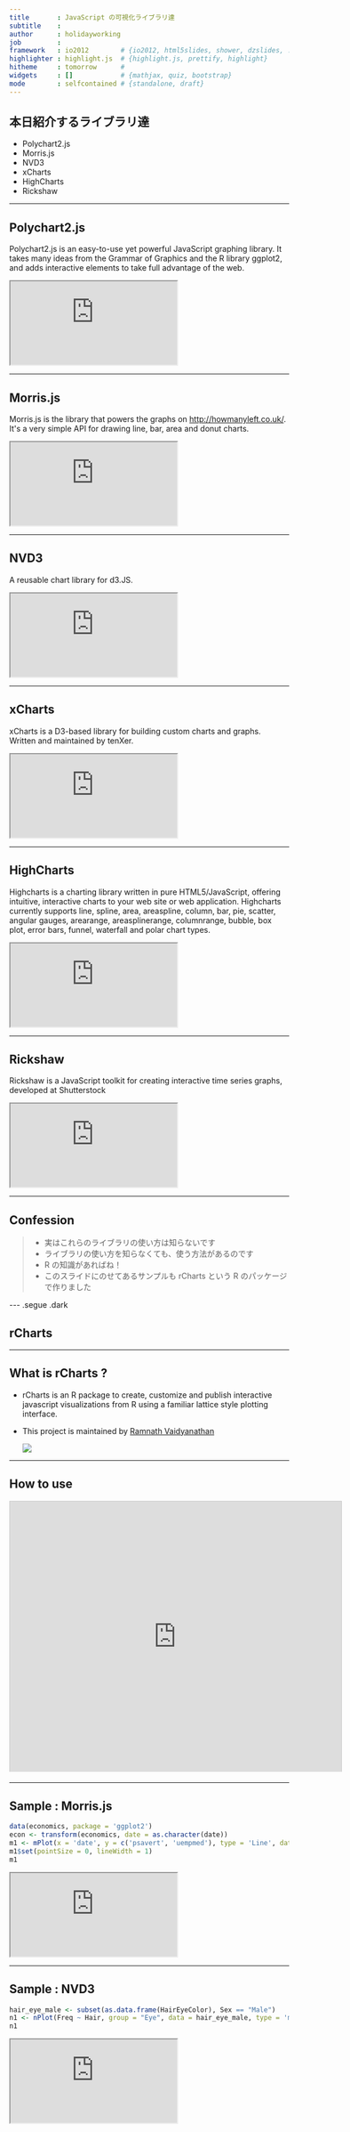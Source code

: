 ```yaml
---
title       : JavaScript の可視化ライブラリ達
subtitle    : 
author      : holidayworking
job         : 
framework   : io2012        # {io2012, html5slides, shower, dzslides, ...}
highlighter : highlight.js  # {highlight.js, prettify, highlight}
hitheme     : tomorrow      # 
widgets     : []            # {mathjax, quiz, bootstrap}
mode        : selfcontained # {standalone, draft}
---
```


## 本日紹介するライブラリ達

* Polychart2.js
* Morris.js
* NVD3
* xCharts
* HighCharts
* Rickshaw

---

## Polychart2.js

Polychart2.js is an easy-to-use yet powerful JavaScript graphing library. It takes many ideas from the Grammar of Graphics and the R library ggplot2, and adds interactive elements to take full advantage of the web.

<iframe src="http://rstudio-pubs-static.s3.amazonaws.com/6548_bf7117f0a97f4d1987decc665e61af1b.html"></iframe>

---

## Morris.js

Morris.js is the library that powers the graphs on http://howmanyleft.co.uk/. It's a very simple API for drawing line, bar, area and donut charts.

<iframe src="http://rstudio-pubs-static.s3.amazonaws.com/6552_65410d8b706c4adaa150626bf434fc68.html"></iframe>

---

## NVD3

A reusable chart library for d3.JS.

<iframe src="http://rstudio-pubs-static.s3.amazonaws.com/6553_abc73ce032294a6080df41aa9876da67.html"></iframe>

---

## xCharts

xCharts is a D3-based library for building custom charts and graphs. Written and maintained by tenXer.

<iframe src="http://rstudio-pubs-static.s3.amazonaws.com/6554_5f8b6a7f0b834b7e96f95e793df9799b.html"></iframe>

---

## HighCharts

Highcharts is a charting library written in pure HTML5/JavaScript, offering intuitive, interactive charts to your web site or web application. Highcharts currently supports line, spline, area, areaspline, column, bar, pie, scatter, angular gauges, arearange, areasplinerange, columnrange, bubble, box plot, error bars, funnel, waterfall and polar chart types.

<iframe src="http://rstudio-pubs-static.s3.amazonaws.com/6555_32f1c0d63ba54b448af4fae94a48b70f.html"></iframe>

---

## Rickshaw

Rickshaw is a JavaScript toolkit for creating interactive time series graphs, developed at Shutterstock

<iframe src="http://rstudio-pubs-static.s3.amazonaws.com/6556_0804ff1ac33148f3ad49810a17172a59.html"></iframe>

--- 

## Confession

> * 実はこれらのライブラリの使い方は知らないです
> * ライブラリの使い方を知らなくても、使う方法があるのです
> * R の知識があればね！
> * このスライドにのせてあるサンプルも rCharts という R のパッケージで作りました

--- .segue .dark

## rCharts

---

## What is rCharts ?

* rCharts is an R package to create, customize and publish interactive javascript visualizations from R using a familiar lattice style plotting interface.
* This project is maintained by [Ramnath Vaidyanathan](https://github.com/ramnathv)

  <img src="http://secure.gravatar.com/avatar/5cf92204cc3691d9a5155632012d8644?s=200" />

---

## How to use

<iframe src="http://www.slideshare.net/slideshow/embed_code/22280400" width="597" height="486" frameborder="0" marginwidth="0" marginheight="0" scrolling="no" style="border:1px solid #CCC;border-width:1px 1px 0;margin-bottom:5px" allowfullscreen webkitallowfullscreen mozallowfullscreen> </iframe>

---

## Sample : Morris.js

```r
data(economics, package = 'ggplot2')
econ <- transform(economics, date = as.character(date))
m1 <- mPlot(x = 'date', y = c('psavert', 'uempmed'), type = 'Line', data = econ)
m1$set(pointSize = 0, lineWidth = 1)
m1
```

<iframe src="http://rstudio-pubs-static.s3.amazonaws.com/6552_65410d8b706c4adaa150626bf434fc68.html"></iframe>

---

## Sample : NVD3

```r
hair_eye_male <- subset(as.data.frame(HairEyeColor), Sex == "Male")
n1 <- nPlot(Freq ~ Hair, group = "Eye", data = hair_eye_male, type = 'multiBarChart')
n1
```

<iframe src="http://rstudio-pubs-static.s3.amazonaws.com/6553_abc73ce032294a6080df41aa9876da67.html"></iframe>
